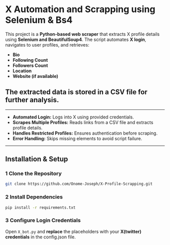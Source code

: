 # **X Automation and Scrapping using Selenium & Bs4**  

This project is a **Python-based web scraper** that extracts X profile details using **Selenium and BeautifulSoup4**. The script automates **X login**, navigates to user profiles, and retrieves:  

- **Bio**  
- **Following Count**  
- **Followers Count**  
- **Location**  
- **Website (if available)**

## **The extracted data is stored in a **CSV file** for further analysis.**  

---
- **Automated Login:** Logs into X using provided credentials.  
- **Scrapes Multiple Profiles:** Reads links from a CSV file and extracts profile details.  
- **Handles Restricted Profiles:** Ensures authentication before scraping.  
- **Error Handling:** Skips missing elements to avoid script failure.  
---

## **Installation & Setup**
### **1 Clone the Repository**  
```bash
git clone https://github.com/Onome-Joseph/X-Profile-Scrapping.git
```

### **2 Install Dependencies**    
```bash
pip install -r requirements.txt
```

### **3 Configure Login Credentials**  
Open `X_bot.py` and **replace** the placeholders with your **X(twitter) credentials** in the config.json file.

